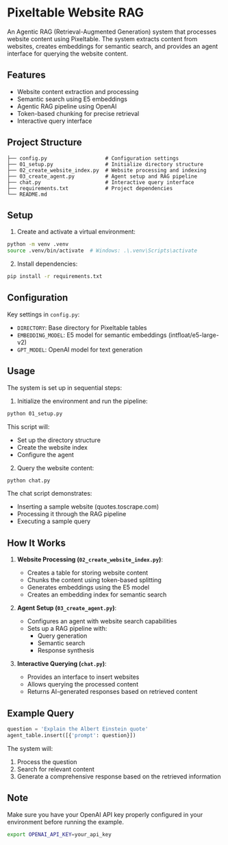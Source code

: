 # Pixeltable Website RAG

An Agentic RAG (Retrieval-Augmented Generation) system that processes website content using Pixeltable. The system extracts content from websites, creates embeddings for semantic search, and provides an agent interface for querying the website content.

## Features

- Website content extraction and processing
- Semantic search using E5 embeddings
- Agentic RAG pipeline using OpenAI
- Token-based chunking for precise retrieval
- Interactive query interface

## Project Structure

```
├── config.py                   # Configuration settings
├── 01_setup.py                 # Initialize directory structure
├── 02_create_website_index.py  # Website processing and indexing
├── 03_create_agent.py          # Agent setup and RAG pipeline
├── chat.py                     # Interactive query interface
├── requirements.txt            # Project dependencies
└── README.md
```

## Setup

1. Create and activate a virtual environment:
```bash
python -m venv .venv
source .venv/bin/activate  # Windows: .\.venv\Scripts\activate
```

2. Install dependencies:
```bash
pip install -r requirements.txt
```

## Configuration

Key settings in `config.py`:
- `DIRECTORY`: Base directory for Pixeltable tables
- `EMBEDDING_MODEL`: E5 model for semantic embeddings (intfloat/e5-large-v2)
- `GPT_MODEL`: OpenAI model for text generation

## Usage

The system is set up in sequential steps:

1. Initialize the environment and run the pipeline:
```bash
python 01_setup.py
```

This script will:
- Set up the directory structure
- Create the website index
- Configure the agent

2. Query the website content:
```bash
python chat.py
```

The chat script demonstrates:
- Inserting a sample website (quotes.toscrape.com)
- Processing it through the RAG pipeline
- Executing a sample query

## How It Works

1. **Website Processing (`02_create_website_index.py`)**:
   - Creates a table for storing website content
   - Chunks the content using token-based splitting
   - Generates embeddings using the E5 model
   - Creates an embedding index for semantic search

2. **Agent Setup (`03_create_agent.py`)**:
   - Configures an agent with website search capabilities
   - Sets up a RAG pipeline with:
     - Query generation
     - Semantic search
     - Response synthesis

3. **Interactive Querying (`chat.py`)**:
   - Provides an interface to insert websites
   - Allows querying the processed content
   - Returns AI-generated responses based on retrieved content

## Example Query

```python
question = 'Explain the Albert Einstein quote'
agent_table.insert([{'prompt': question}])
```

The system will:
1. Process the question
2. Search for relevant content
3. Generate a comprehensive response based on the retrieved information


## Note

Make sure you have your OpenAI API key properly configured in your environment before running the example. 

```bash
export OPENAI_API_KEY=your_api_key
```

